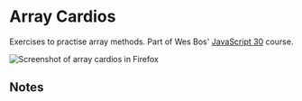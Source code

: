 # Array Cardios

Exercises to practise array methods. Part of Wes Bos' [JavaScript 30](https://javascript30.com/) course.

![Screenshot of array cardios in Firefox](https://image.prntscr.com/image/rtT7Be0NSzSmiscOf1sXmg.png)

## Notes